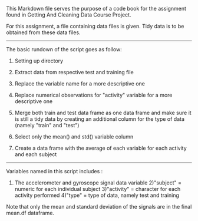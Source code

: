 This Markdown file serves the purpose of a code book for the assignment found in Getting And Cleaning Data Course Project.

For this assignment, a file containing data files is given. Tidy data is to be obtained from these data files. 

-----------------------------------------------------
The basic rundown of the script goes as follow:
1) Setting up directory

2) Extract data from respective test and training file

3) Replace the variable name for a more descriptive one

4) Replace numerical observations for "activity" variable for a more descriptive one

5) Merge both train and test data frame as one data frame and make sure it is still a tidy data by creating an additional column for the type of data (namely "train" and "test")

6) Select only the mean() and std() variable column

7) Create a data frame with the average of each variable for each activity and each subject

-----------------------------------------------------
Variables named in this script includes :
1) The accelerometer and gyroscope signal data variable
2)"subject" = numeric for each individual subject
3)"activity" = character for each activity performed
4)"type" = type of data, namely test and training

Note that only the mean and standard deviation of the signals are in the final mean.df dataframe.